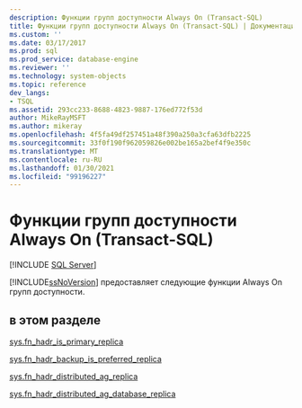 ```yaml
---
description: Функции групп доступности Always On (Transact-SQL)
title: Функции групп доступности Always On (Transact-SQL) | Документация Майкрософт
ms.custom: ''
ms.date: 03/17/2017
ms.prod: sql
ms.prod_service: database-engine
ms.reviewer: ''
ms.technology: system-objects
ms.topic: reference
dev_langs:
- TSQL
ms.assetid: 293cc233-8688-4823-9887-176ed772f53d
author: MikeRayMSFT
ms.author: mikeray
ms.openlocfilehash: 4f5fa49df257451a48f390a250a3cfa63dfb2225
ms.sourcegitcommit: 33f0f190f962059826e002be165a2bef4f9e350c
ms.translationtype: MT
ms.contentlocale: ru-RU
ms.lasthandoff: 01/30/2021
ms.locfileid: "99196227"
---
```

# <a name="always-on-availability-groups-functions-transact-sql"></a>Функции групп доступности Always On (Transact-SQL)
[!INCLUDE [SQL Server](../../includes/applies-to-version/sqlserver.md)]

  [!INCLUDE[ssNoVersion](../../includes/ssnoversion-md.md)] предоставляет следующие функции Always On групп доступности.  
  
## <a name="in-this-section"></a>в этом разделе  
 [sys.fn_hadr_is_primary_replica](../../relational-databases/system-functions/sys-fn-hadr-is-primary-replica-transact-sql.md)  
  
 [sys.fn_hadr_backup_is_preferred_replica](../../relational-databases/system-functions/sys-fn-hadr-backup-is-preferred-replica-transact-sql.md)  
  
 [sys.fn_hadr_distributed_ag_replica](../../relational-databases/system-functions/sys-fn-hadr-distributed-ag-replica-transact-sql.md)  
  
 [sys.fn_hadr_distributed_ag_database_replica](../../relational-databases/system-functions/sys-fn-hadr-distributed-ag-database-replica-transact-sql.md)  
  
  

